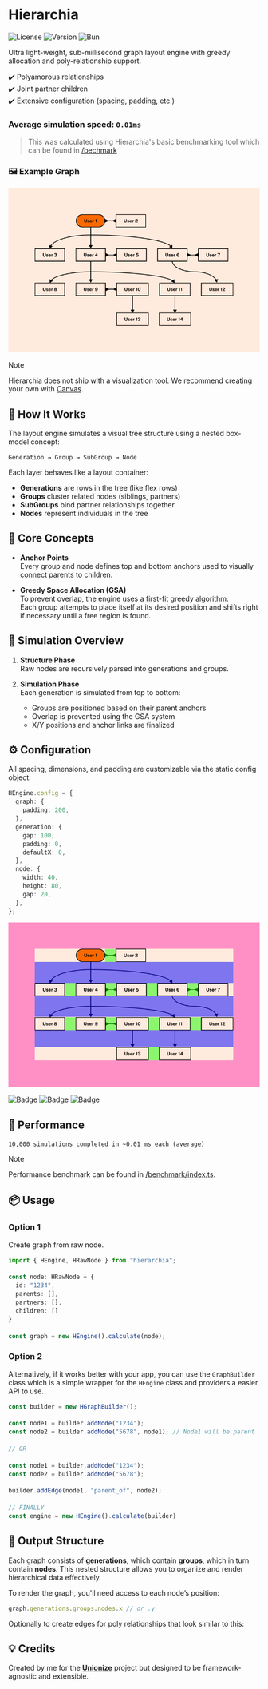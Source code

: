 # Hierarchia

![License](https://img.shields.io/github/license/Benzo-Fury/Hierarchia)
![Version](https://img.shields.io/npm/v/hierarchia)
![Bun](https://img.shields.io/badge/built_with-bun-fbf3e8)

Ultra light-weight, sub-millisecond graph layout engine with greedy allocation and poly-relationship support.

✔️ Polyamorous relationships  
✔️ Joint partner children  
✔️ Extensive configuration (spacing, padding, etc.)

### Average simulation speed: `0.01ms`

> This was calculated using Hierarchia's basic benchmarking tool which can be found in [/bechmark](/benchmark/index.ts)

### 🖼️ Example Graph
![Example Graph](https://raw.githubusercontent.com/Benzo-Fury/Hierarchia/refs/heads/main/public/images/example-graph.png)
> [!NOTE]
> Hierarchia does not ship with a visualization tool. We recommend creating your own with [Canvas](https://www.npmjs.com/package/canvas).

## 📐 How It Works

The layout engine simulates a visual tree structure using a nested box-model concept:

```
Generation → Group → SubGroup → Node
```

Each layer behaves like a layout container:

- **Generations** are rows in the tree (like flex rows)
- **Groups** cluster related nodes (siblings, partners)
- **SubGroups** bind partner relationships together
- **Nodes** represent individuals in the tree

## 🧠 Core Concepts

- **Anchor Points**  
  Every group and node defines top and bottom anchors used to visually connect parents to children.

- **Greedy Space Allocation (GSA)**  
  To prevent overlap, the engine uses a first-fit greedy algorithm.  
  Each group attempts to place itself at its desired position and shifts right if necessary until a free region is found.

## 🔁 Simulation Overview

1. **Structure Phase**  
   Raw nodes are recursively parsed into generations and groups.

2. **Simulation Phase**  
   Each generation is simulated from top to bottom:
   - Groups are positioned based on their parent anchors
   - Overlap is prevented using the GSA system
   - X/Y positions and anchor links are finalized

## ⚙️ Configuration

All spacing, dimensions, and padding are customizable via the static config object:

```ts
HEngine.config = {
  graph: {
    padding: 200,
  },
  generation: {
    gap: 100,
    padding: 0,
    defaultX: 0,
  },
  node: {
    width: 40,
    height: 80,
    gap: 20,
  },
};
```

![Example graph with annotations](https://raw.githubusercontent.com/Benzo-Fury/Hierarchia/refs/heads/main/public/images/example-graph-spacing.png)

![Badge](https://img.shields.io/badge/-Graph_Padding-ff90c6)
![Badge](https://img.shields.io/badge/-Generation_Gap-7f75ee)
![Badge](https://img.shields.io/badge/-Node_Gap-8cf56e)
## 🚀 Performance

```
10,000 simulations completed in ~0.01 ms each (average)
```

> [!NOTE]
> Performance benchmark can be found in [/benchmark/index.ts](/benchmark/index.ts).

## 📦 Usage

### Option 1
Create graph from raw node.
```ts
import { HEngine, HRawNode } from "hierarchia";

const node: HRawNode = {
  id: "1234",
  parents: [],
  partners: [],
  children: []
}

const graph = new HEngine().calculate(node);
```
### Option 2
Alternatively, if it works better with your app, you can use the `GraphBuilder` class which is a simple wrapper for the `HEngine` class and providers a easier API to use.
```ts
const builder = new HGraphBuilder();

const node1 = builder.addNode("1234");
const node2 = builder.addNode("5678", node1); // Node1 will be parent

// OR

const node1 = builder.addNode("1234");
const node2 = builder.addNode("5678");

builder.addEdge(node1, "parent_of", node2);

// FINALLY
const engine = new HEngine().calculate(builder)
```

## 📁 Output Structure

Each graph consists of **generations**, which contain **groups**, which in turn contain **nodes**. This nested structure allows you to organize and render hierarchical data effectively.

To render the graph, you'll need access to each node’s position:

```ts
graph.generations.groups.nodes.x // or .y
```

Optionally to create edges for poly relationships that look similar to this:

## 💡 Credits

Created by me for the [**Unionize**](https://github.com/Benzo-Fury/Unionize/) project but designed to be framework-agnostic and extensible.
